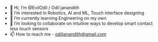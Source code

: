 - 👋 Hi, I’m @EvilOdil / Odil janandith
- 👀 I’m interested in Robotics, AI and ML, Touch interface designing
- 🌱 I’m currently learning Engineering on my own
- 💞️ I’m looking to collaborate on intuitive ways to develop smart contact less touch sensors
- 📫 How to reach me - odiljanandith@gmail.com

<!---
EvilOdil/EvilOdil is a ✨ special ✨ repository because its `README.md` (this file) appears on your GitHub profile.
You can click the Preview link to take a look at your changes.
--->
